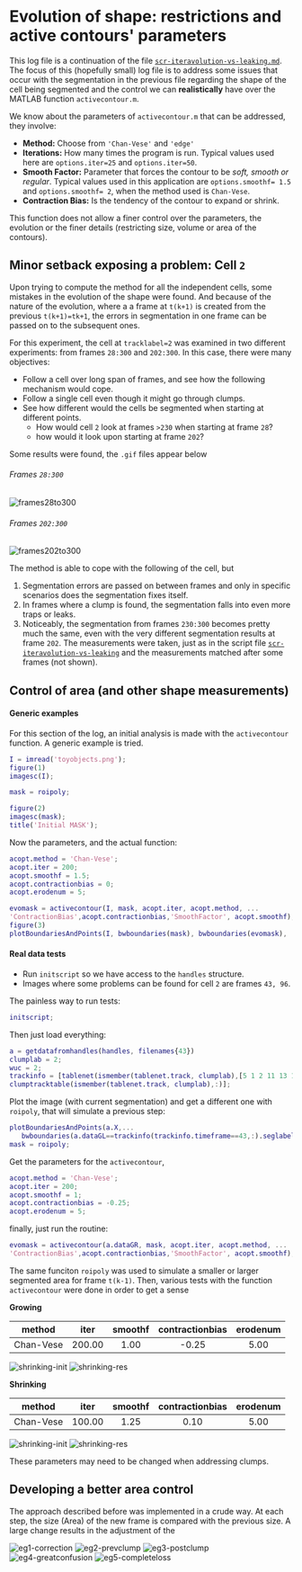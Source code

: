   # Evolution of shape: restrictions and active contours' parameters
This log file is a continuation of the file
[`scr-iteravolution-vs-leaking.md`](./scr-iteravolution-vs-leaking.md).
The focus of this (hopefully small) log file is to address some issues
that occur with the segmentation in the previous file regarding the
shape of the cell being segmented and the control we can **realistically**
have over the MATLAB function `activecontour.m`.

We know about the parameters of `activecontour.m` that can be addressed,
they involve:
+ **Method:** Choose from `'Chan-Vese'` and `'edge'`
+ **Iterations:** How many times the program is run. Typical values used here
are `options.iter=25` and `options.iter=50`.
+ **Smooth Factor:** Parameter that forces the contour to be _soft, smooth
or regular_. Typical values used in this application are
`options.smoothf= 1.5` and `options.smoothf= 2`, when the method used is
`Chan-Vese`.
+ **Contraction Bias:** Is the tendency of the contour to expand or shrink.

This function does not allow a finer control over the parameters, the
evolution or the finer details (restricting size, volume or area of the
contours).

## Minor setback exposing a problem: Cell `2`
Upon trying to compute the method for all the independent cells, some mistakes
in the evolution of the shape were found. And because of the nature of the
evolution, where a a frame at `t(k+1)` is created from the previous
`t(k+1)=tk+1`, the errors in segmentation in one frame can be passed
on to the subsequent ones.

For this experiment, the cell at `tracklabel=2` was examined in two different
experiments: from frames `28:300` and `202:300`. In this case, there were many
objectives:
+ Follow a cell over  long span of frames, and see how the following mechanism
would cope.
+ Follow a single cell even though it might go through clumps.
+ See how different would the cells be segmented when starting at different
points.
  + How would cell `2` look at frames `>230` when starting at frame `28`?
  + how would it look upon starting at frame `202`?

Some results were found, the `.gif` files appear below
###### Frames `28:300`
![frames28to300](../figs/clump2-frames28to300.gif)
###### Frames `202:300`
![frames202to300](../figs/clump2-frames202to300.gif)

The method is able to cope with the following of the cell, but
1. Segmentation errors are passed on between frames and only in specific
scenarios does the segmentation fixes itself.
2. In frames where a clump is found, the segmentation falls into even more
traps or leaks.
3. Noticeably, the segmentation from frames `230:300` becomes pretty much the
same, even with the very different segmentation results at frame `202`.
The measurements were taken, just as in the script file
[`scr-iteravolution-vs-leaking`](./scr-iteravolution-vs-leaking.md#non-overlaping) and the measurements matched after some frames (not shown).

## Control of area (and other shape measurements)
#### Generic examples
For this section of the log, an initial analysis is made with the
`activecontour` function. A generic example is tried.

```Matlab
I = imread('toyobjects.png');
figure(1)
imagesc(I);

mask = roipoly;

figure(2)
imagesc(mask);
title('Initial MASK');
```
Now the parameters, and the actual function:
```Matlab
acopt.method = 'Chan-Vese';
acopt.iter = 200;
acopt.smoothf = 1.5;
acopt.contractionbias = 0;
acopt.erodenum = 5;

evomask = activecontour(I, mask, acopt.iter, acopt.method, ...
'ContractionBias',acopt.contractionbias,'SmoothFactor', acopt.smoothf);
figure(3)
plotBoundariesAndPoints(I, bwboundaries(mask), bwboundaries(evomask), 'm-');
```
#### Real data tests
+ Run `initscript` so we have access to the `handles` structure.
+ Images where some problems can be found for cell `2` are frames `43, 96`.

The painless way to run tests:
```Matlab
initscript;
```
Then just load everything:
```Matlab
a = getdatafromhandles(handles, filenames{43})
clumplab = 2;
wuc = 2;
trackinfo = [tablenet(ismember(tablenet.track, clumplab),[5 1 2 11 13 14]) ...
clumptracktable(ismember(tablenet.track, clumplab),:)];
```
Plot the image (with current segmentation) and get a different one with
`roipoly`, that will simulate a previous step:
```Matlab
plotBoundariesAndPoints(a.X,...
   bwboundaries(a.dataGL==trackinfo(trackinfo.timeframe==43,:).seglabel));
mask = roipoly;
```
Get the parameters for the `activecontour`,
```Matlab
acopt.method = 'Chan-Vese';
acopt.iter = 200;
acopt.smoothf = 1;
acopt.contractionbias = -0.25;
acopt.erodenum = 5;
```
finally, just run the routine:
```Matlab
evomask = activecontour(a.dataGR, mask, acopt.iter, acopt.method, ...
'ContractionBias',acopt.contractionbias,'SmoothFactor', acopt.smoothf);
```

The same funciton `roipoly` was used to simulate a smaller or larger segmented
area for frame `t(k-1)`. Then, various tests with the function `activecontour`
were done in order to get a sense

**Growing**

|method|iter|smoothf|contractionbias|erodenum|
|:---:|:---:|:---:|:---:|:---:|
|Chan-Vese|200.00|1.00|-0.25|5.00|
![shrinking-init](../figs/clump2-fr43-growing-init.png) ![shrinking-res](../figs/clump2-fr43-growing-fin.png)

**Shrinking**

|method|iter|smoothf|contractionbias|erodenum|
|:---:|:---:|:---:|:---:|:---:|
|Chan-Vese|100.00|1.25|0.10|5.00|
![shrinking-init](../figs/clump2-fr43-shrinking-init.png) ![shrinking-res](../figs/clump2-fr43-shrinking-fin.png)

These parameters may need to be changed when addressing clumps.

## Developing a better area control
The approach described before was implemented in a crude way. At each step,
the size (Area) of the new frame is compared with the previous size. A
large change results in the adjustment of the

![eg1-correction](../figs/cl2-frames28to140-areactrl-eg1.png)
![eg2-prevclump](../figs/cl2-frames28to140-areactrl-eg2.png)
![eg3-postclump](../figs/cl2-frames28to140-areactrl-eg3.png)
![eg4-greatconfusion](../figs/cl2-frames28to140-areactrl-eg4.png)
![eg5-completeloss](../figs/cl2-frames28to140-areactrl-eg5.png)
